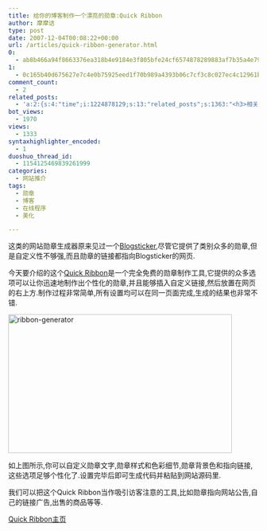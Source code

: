 ```yaml
---
title: 给你的博客制作一个漂亮的勋章:Quick Ribbon
author: 摩摩诘
type: post
date: 2007-12-04T00:08:22+00:00
url: /articles/quick-ribbon-generator.html
0:
  - ab8b466a94f8663376ea318b4e9184e3f805bfe24cf6574878289883af7b35a4e7999feaa4e73507498a98b8934cfb55
1:
  - 0c165b40d675627e7c4e0b75925eed1f70b989a4393b06c7cf3c8c027ec4c12961ba790c723ef55b3ca079d417b7db0e
comment_count:
  - 2
related_posts:
  - 'a:2:{s:4:"time";i:1224878129;s:13:"related_posts";s:1363:"<h3>相关日志</h3><ul class="related_post"><li><a href="http://www.digglife.cn/articles/20%e6%ac%be%e7%bb%9d%e5%af%b9%e4%b8%8d%e4%bc%9a%e8%ae%a9%e4%bd%a0%e5%a4%b1%e6%9c%9b%e7%9a%84wordpress%e6%a8%a1%e7%89%88.html" title="20款绝对不会让你失望的Wordpress模版.">20款绝对不会让你失望的Wordpress模版.</a></li><li><a href="http://www.digglife.cn/articles/8%e6%ac%be%e4%bc%98%e9%9b%85%e7%ae%80%e6%b4%81%e7%9a%84wordpress%e6%a8%a1%e7%89%88.html" title="8款优雅简洁的Wordpress模版">8款优雅简洁的Wordpress模版</a></li><li><a href="http://www.digglife.cn/articles/say-hello.html" title="回来打个招呼">回来打个招呼</a></li><li><a href="http://www.digglife.cn/articles/vista-theme-visual-style-download.html" title="7个漂亮的Vista主题(视觉样式)下载">7个漂亮的Vista主题(视觉样式)下载</a></li><li><a href="http://www.digglife.cn/articles/wallpaper-windows7.html" title="9枚Windows 7高清壁纸">9枚Windows 7高清壁纸</a></li><li><a href="http://www.digglife.cn/articles/my-blog-sever-provider.html" title="谈谈DiggLife所在的服务器">谈谈DiggLife所在的服务器</a></li><li><a href="http://www.digglife.cn/articles/japanese-font-firefox.html" title="完美解决Firefox下日文字体显示为宋体的问题">完美解决Firefox下日文字体显示为宋体的问题</a></li></ul>";}'
bot_views:
  - 1970
views:
  - 1333
syntaxhighlighter_encoded:
  - 1
duoshuo_thread_id:
  - 1154125469839261999
categories:
  - 网站推介
tags:
  - 勋章
  - 博客
  - 在线程序
  - 美化

---
```

这类的网站勋章生成器原来见过一个<a title="Blogsticker" href="http://www.blogsticker.net/" target="_blank">Blogsticker</a>,尽管它提供了类别众多的勋章,但是自定义性不够强,而且勋章的链接都指向Blogsticker的网页.

今天要介绍的这个<a title="Quick Ribbon" href="http://www.quickribbon.com/" target="_blank">Quick Ribbon</a>是一个完全免费的勋章制作工具,它提供的众多选项可以让你迅速地制作出个性化的勋章,并且能够插入自定义链接,然后放置在网页的右上方.制作过程非常简单,所有设置均可以在同一页面完成,生成的结果也非常不错.

<!--more-->

<a href="https://www.digglife.net/wp-content/uploads/3/379/2007/12/ribbon-generator.png" target="_blank"><img height="279" alt="ribbon-generator" src="http://digglife.qiniudn.com/wp-content/uploads/3/379/2007/12/ribbon-generator-thumb.png" width="450" border="0" /></a> 

如上图所示,你可以自定义勋章文字,勋章样式和色彩细节,勋章背景色和指向链接,这些选项足够个性化了.设置完毕后即可生成代码并粘贴到网站源码里.

我们可以把这个Quick Ribbon当作吸引访客注意的工具,比如勋章指向网站公告,自己的链接广告,出售的商品等等.

<a title="Quick Ribbon主页" href="http://www.quickribbon.com/" target="_blank">Quick Ribbon主页</a>